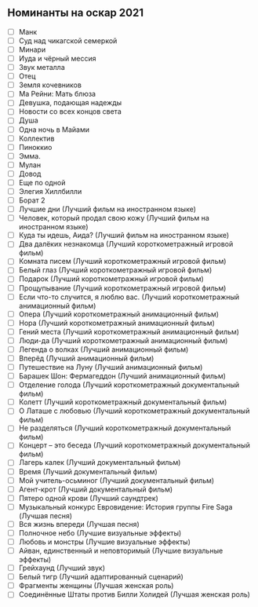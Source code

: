 ## Номинанты на оскар 2021 
- [ ] Манк
- [ ] Суд над чикагской семеркой
- [ ] Минари
- [ ] Иуда и чёрный мессия
- [ ] Звук металла
- [ ] Отец
- [ ] Земля кочевников
- [ ] Ма Рейни: Мать блюза
- [ ] Девушка, подающая надежды
- [ ] Новости со всех концов света
- [ ] Душа
- [ ] Одна ночь в Майами
- [ ] Коллектив
- [ ] Пиноккио
- [ ] Эмма.
- [ ] Мулан
- [ ] Довод
- [ ] Еще по одной
- [ ] Элегия Хиллбилли
- [ ] Борат 2
- [ ] Лучшие дни (Лучший фильм на иностранном языке)
- [ ] Человек, который продал свою кожу (Лучший фильм на иностранном языке)
- [ ] Куда ты идешь, Аида? (Лучший фильм на иностранном языке)
- [ ] Два далёких незнакомца (Лучший короткометражный игровой фильм)
- [ ] Комната писем (Лучший короткометражный игровой фильм)
- [ ] Белый глаз (Лучший короткометражный игровой фильм)
- [ ] Подарок (Лучший короткометражный игровой фильм)
- [ ] Прощупывание (Лучший короткометражный игровой фильм)
- [ ] Если что-то случится, я люблю вас. (Лучший короткометражный анимационный фильм)
- [ ] Опера (Лучший короткометражный анимационный фильм)
- [ ] Нора (Лучший короткометражный анимационный фильм)
- [ ] Гений места (Лучший короткометражный анимационный фильм)
- [ ] Люди-да (Лучший короткометражный анимационный фильм)
- [ ] Легенда о волках (Лучший анимационный фильм)
- [ ] Вперёд (Лучший анимационный фильм)
- [ ] Путешествие на Луну (Лучший анимационный фильм)
- [ ] Барашек Шон: Фермагеддон (Лучший анимационный фильм)
- [ ] Отделение голода (Лучший короткометражный документальный фильм)
- [ ] Колетт (Лучший короткометражный документальный фильм)
- [ ] О Латаше с любовью (Лучший короткометражный документальный фильм)
- [ ] Не разделяться (Лучший короткометражный документальный фильм)
- [ ] Концерт – это беседа (Лучший короткометражный документальный фильм)
- [ ] Лагерь калек (Лучший документальный фильм)
- [ ] Время (Лучший документальный фильм)
- [ ] Мой учитель-осьминог (Лучший документальный фильм)
- [ ] Агент-крот (Лучший документальный фильм)
- [ ] Пятеро одной крови (Лучший саундтрек)
- [ ] Музыкальный конкурс Евровидение: История группы Fire Saga (Лучшая песня)
- [ ] Вся жизнь впереди (Лучшая песня)
- [ ] Полночное небо (Лучшие визуальные эффекты)
- [ ] Любовь и монстры (Лучшие визуальные эффекты)
- [ ] Айван, единственный и неповторимый (Лучшие визуальные эффекты)
- [ ] Грейхаунд (Лучший звук)
- [ ] Белый тигр (Лучший адаптированный сценарий)
- [ ] Фрагменты женщины (Лучшая женская роль)
- [ ] Соединённые Штаты против Билли Холидей (Лучшая женская роль)
